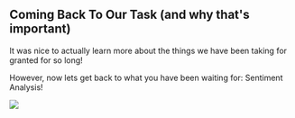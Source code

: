 ## Coming Back To Our Task (and why that's important)

It was nice to actually learn more about the things we have been taking for granted for so long! 



However, now lets get back to what you have been waiting for: Sentiment Analysis!

![](https://formtitanhelpdeskimage.s3.amazonaws.com/70c78f9df2fd5c130e7021644f78f4c5.jpg)

